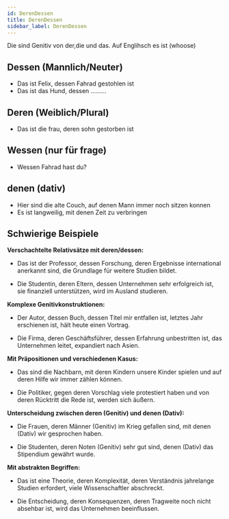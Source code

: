 ```yaml
---
id: DerenDessen
title: DerenDessen
sidebar_label: DerenDessen
---
```


Die sind Genitiv von der,die und das. Auf Englihsch es ist (whoose)

## Dessen (Mannlich/Neuter)

- Das ist Felix, dessen Fahrad gestohlen ist
- Das ist das Hund, dessen .........

## Deren (Weiblich/Plural)

- Das ist die frau, deren sohn gestorben ist

## Wessen (nur für frage)

- Wessen Fahrad hast du?

## denen (dativ)

- Hier sind die alte Couch, auf denen Mann immer noch sitzen konnen
- Es ist langweilig, mit denen Zeit zu verbringen

## Schwierige Beispiele

**Verschachtelte Relativsätze mit deren/dessen:**

- Das ist der Professor, dessen Forschung, deren Ergebnisse international anerkannt sind, die Grundlage für weitere Studien bildet.

- Die Studentin, deren Eltern, dessen Unternehmen sehr erfolgreich ist, sie finanziell unterstützen, wird im Ausland studieren.

**Komplexe Genitivkonstruktionen:**

- Der Autor, dessen Buch, dessen Titel mir entfallen ist, letztes Jahr erschienen ist, hält heute einen Vortrag.

- Die Firma, deren Geschäftsführer, dessen Erfahrung unbestritten ist, das Unternehmen leitet, expandiert nach Asien.

**Mit Präpositionen und verschiedenen Kasus:**

- Das sind die Nachbarn, mit deren Kindern unsere Kinder spielen und auf deren Hilfe wir immer zählen können.

- Die Politiker, gegen deren Vorschlag viele protestiert haben und von deren Rücktritt die Rede ist, werden sich äußern.

**Unterscheidung zwischen deren (Genitiv) und denen (Dativ):**

- Die Frauen, deren Männer (Genitiv) im Krieg gefallen sind, mit denen (Dativ) wir gesprochen haben.

- Die Studenten, deren Noten (Genitiv) sehr gut sind, denen (Dativ) das Stipendium gewährt wurde.

**Mit abstrakten Begriffen:**

- Das ist eine Theorie, deren Komplexität, deren Verständnis jahrelange Studien erfordert, viele Wissenschaftler abschreckt.

- Die Entscheidung, deren Konsequenzen, deren Tragweite noch nicht absehbar ist, wird das Unternehmen beeinflussen.
